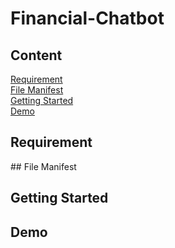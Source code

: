 # Financial-Chatbot

## Content
[Requirement](#1)<br>
[File Manifest](#2)<br>
[Getting Started](#3)<br>
[Demo](#4)<br>

<h2 id="1"> Requirement</h2>
<id="1"> 
## File Manifest

## Getting Started

## Demo

